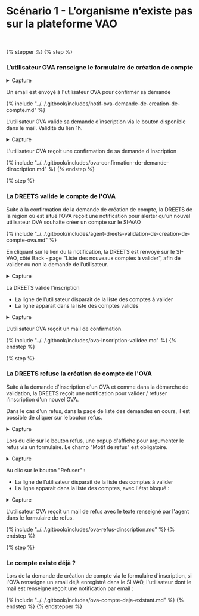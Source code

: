 # Scénario 1 - L’organisme n’existe pas sur la plateforme VAO

<figure><img src="../../.gitbook/assets/création de compte.png" alt=""><figcaption></figcaption></figure>

{% stepper %}
{% step %}
### L’utilisateur OVA renseigne le formulaire de création de compte

<details>

<summary>Capture</summary>

<figure><img src="../../.gitbook/assets/Capture d’écran 2025-06-20 à 21.31.37.png" alt=""><figcaption><p>Page de création de compte pour les OVA</p></figcaption></figure>

</details>

Un email est envoyé à l'utilisateur OVA pour confirmer sa demande

{% include "../../.gitbook/includes/notif-ova-demande-de-creation-de-compte.md" %}

L’utilisateur OVA valide sa demande d’inscription via le bouton disponible dans le mail. Validité du lien 1h.

<details>

<summary>Capture</summary>

<figure><img src="../../.gitbook/assets/image (1).png" alt=""><figcaption></figcaption></figure>

</details>

L'utilisateur OVA reçoit une confirmation de sa demande d'inscription

{% include "../../.gitbook/includes/ova-confirmation-de-demande-dinscription.md" %}
{% endstep %}

{% step %}
### La DREETS valide le compte de l'OVA

Suite à la confirmation de la demande de création de compte, la DREETS de la région où est situé l’OVA reçoit une notification pour alerter qu’un nouvel utilisateur OVA souhaite créer un compte sur le SI-VAO

{% include "../../.gitbook/includes/agent-dreets-validation-de-creation-de-compte-ova.md" %}

En cliquant sur le lien du la notification, la DREETS est renvoyé sur le SI-VAO, côté Back - page "Liste des nouveaux comptes à valider", afin de valider ou non la demande de l’utilisateur.

<details>

<summary>Capture</summary>

<figure><img src="../../.gitbook/assets/image (2).png" alt=""><figcaption></figcaption></figure>

</details>

La DREETS valide l’inscription

* La ligne de l’utilisateur disparait de la liste des comptes à valider
* La ligne apparait dans la liste des comptes validés

<details>

<summary>Capture</summary>

<figure><img src="../../.gitbook/assets/image (3).png" alt=""><figcaption></figcaption></figure>

</details>

L’utilisateur OVA reçoit un mail de confirmation.

{% include "../../.gitbook/includes/ova-inscription-validee.md" %}
{% endstep %}

{% step %}
### La DREETS refuse la création de compte de l'OVA

Suite à la demande d'inscription d'un OVA et comme dans la démarche de validation, la DREETS reçoit une notification pour valider / refuser l'inscription d'un nouvel OVA.&#x20;

Dans le cas d'un refus, dans la page de liste des demandes en cours, il est possible de cliquer sur le bouton refus.&#x20;

<details>

<summary>Capture</summary>

<figure><img src="../../.gitbook/assets/image (2).png" alt=""><figcaption></figcaption></figure>

</details>

Lors du clic sur le bouton refus, une popup d'affiche pour argumenter le refus via un formulaire. Le champ "Motif de refus" est obligatoire.&#x20;

<details>

<summary>Capture</summary>

<figure><img src="../../.gitbook/assets/Capture d’écran 2025-06-25 à 16.13.51.png" alt=""><figcaption></figcaption></figure>

</details>

Au clic sur le bouton "Refuser" :&#x20;

* La ligne de l’utilisateur disparait de la liste des comptes à valider
* La ligne apparait dans la liste des comptes, avec l'état bloqué :&#x20;

<details>

<summary>Capture</summary>

<figure><img src="../../.gitbook/assets/Capture d’écran 2025-06-25 à 16.23.08.png" alt=""><figcaption></figcaption></figure>

</details>

L’utilisateur OVA reçoit un mail de refus avec le texte renseigné par l'agent dans le formulaire de refus.&#x20;

{% include "../../.gitbook/includes/ova-refus-dinscription.md" %}
{% endstep %}

{% step %}
### Le compte existe déjà ?

Lors de la demande de création de compte via le formulaire d'inscription, si l'OVA renseigne un email déjà enregistré dans le SI VAO, l'utilisateur dont le mail est renseigne reçoit une notification par email :

{% include "../../.gitbook/includes/ova-compte-deja-existant.md" %}
{% endstep %}
{% endstepper %}
